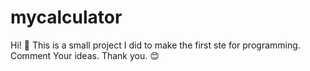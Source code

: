 # mycalculator
Hi! 🤗
This is a small project I did to make the first ste for programming. Comment Your ideas. 
Thank you. 😊
